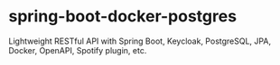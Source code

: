 # spring-boot-docker-postgres
Lightweight RESTful API with Spring Boot, Keycloak, PostgreSQL, JPA, Docker, OpenAPI, Spotify plugin, etc.

